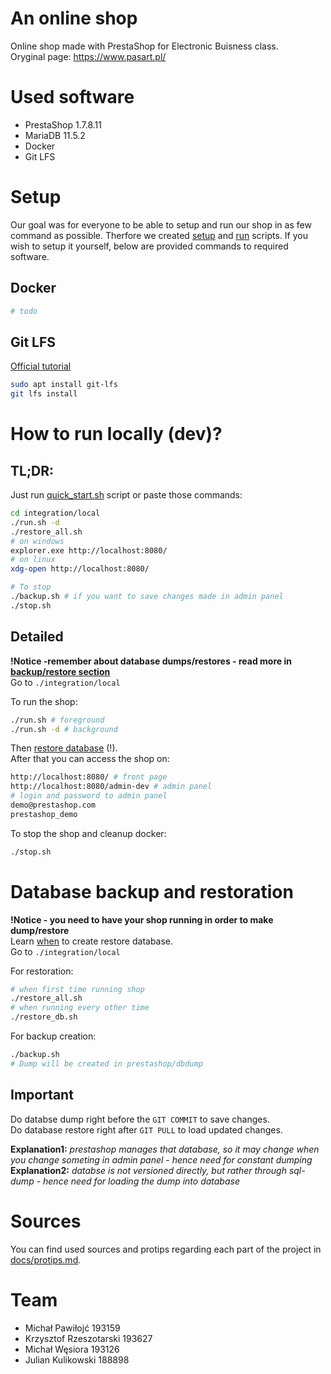 # An online shop
Online shop made with PrestaShop for Electronic Buisness class.  
Oryginal page: https://www.pasart.pl/

# Used software
- PrestaShop 1.7.8.11
- MariaDB 11.5.2
- Docker
- Git LFS

# Setup
Our goal was for everyone to be able to setup and run our shop in as few command as possible. Therfore we created [setup](integration/local/setup.sh) and [run](integration/local/run.sh) scripts. If you wish to setup it yourself, below are provided commands to required software. 
## Docker
```bash
# todo
```

## Git LFS
[Official tutorial](https://git-lfs.com/)
```bash
sudo apt install git-lfs
git lfs install
```

# How to run locally (dev)?
## TL;DR:
Just run [quick_start.sh](quick_start.sh) script or paste those commands:
```bash
cd integration/local
./run.sh -d
./restore_all.sh
# on windows
explorer.exe http://localhost:8080/
# on linux
xdg-open http://localhost:8080/

# To stop 
./backup.sh # if you want to save changes made in admin panel 
./stop.sh
```
## Detailed

**!Notice -remember about database dumps/restores - read more in [backup/restore section](#database-backup-and-restoration)**  
Go to `./integration/local`

To run the shop:
```bash
./run.sh # foreground
./run.sh -d # background
```
Then [restore database](#database-backup-and-restoration) (!).  
After that you can access the shop on:
```bash
http://localhost:8080/ # front page
http://localhost:8080/admin-dev # admin panel
# login and password to admin panel
demo@prestashop.com
prestashop_demo
```

To stop the shop and cleanup docker:
```bash
./stop.sh
```

# Database backup and restoration
**!Notice - you need to have your shop running in order to make dump/restore**  
Learn [when](#important) to create restore database.  
Go to `./integration/local`

For restoration:
```bash
# when first time running shop
./restore_all.sh
# when running every other time
./restore_db.sh
```

For backup creation: 
```bash
./backup.sh
# Dump will be created in prestashop/dbdump
```

## Important
Do databse dump right before the `GIT COMMIT` to save changes.  
Do database restore right after `GIT PULL` to load updated changes.

**Explanation1:** *prestashop manages that database, so it may change when you change someting in admin panel - hence need for constant dumping*  
**Explanation2:** *databse is not versioned directly, but rather through sql-dump - hence need for loading the dump into database*

# Sources
You can find used sources and protips regarding each part of the project in [docs/protips.md](docs/FAQ.md).

# Team
- Michał Pawiłojć 193159
- Krzysztof Rzeszotarski 193627
- Michał Węsiora 193126
- Julian Kulikowski 188898